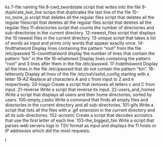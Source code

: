 ks
7-file
naming file
8-cwd_twordstate
script that writes into the file
9-duplicate_last_line
scripo that duplicates the last line of the file
10-no_more_js
script that deletes all the regular files script that deletes all the regular filescript that deletes all the regular files script that deletes all the regular files
11-directories
script that counts the number of directories and sub-directories in the current directory.
12-newest_files
script that displays the 10 newest files in the current directory.
13-unique
script that takes a list of words as input and prints only words that appear exactly once.
14-findthatword
Display lines containing the pattern “root” from the file /etc/passwd
15-countthatword
display the number of lines that contain the pattern “bin” in the file
16-whatsnext
Display lines containing the pattern “root” and 3 lines after them in the file /etc/passwd.
17-hidethisword
Display all the lines in the file /etc/passwd that do not contain the pattern “bin”.
18-letteronly
Display all lines of the file /etc/ssh/sshd_config starting with a letter
19-AZ
Replace all characters A and c from input to Z and e respectively.
20-hiago
Create a script that removes all letters c and C from input.
21-reverse
Write a script that reverse its input.
22-users_and_homes
Write a script that displays all users and their home directories, sorted by users.
100-empty_casks
Write a command that finds all empty files and directories in the current directory and all sub-directories.
101-gifs
Write a script that lists all the files with a .gif extension in the current directory and all its sub-directories.
102-acrostic
Create a script that decodes acrostics that use the first letter of each line.
103-the_biggest_fan
Write a script that parses web servers logs in TSV format as input and displays the 11 hosts or IP addresses which did the most requests.



  I 
